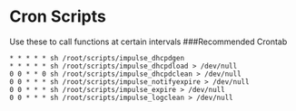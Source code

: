 Cron Scripts
==============
Use these to call functions at certain intervals
###Recommended Crontab
```shell
* * * * * sh /root/scripts/impulse_dhcpdgen
* * * * * sh /root/scripts/impulse_dhcpdload > /dev/null
0 0 * * 0 sh /root/scripts/impulse_dhcpdclean > /dev/null
0 0 * * * sh /root/scripts/impulse_notifyexpire > /dev/null
0 0 * * * sh /root/scripts/impulse_expire > /dev/null
0 0 * * * sh /root/scripts/impulse_logclean > /dev/null
```
